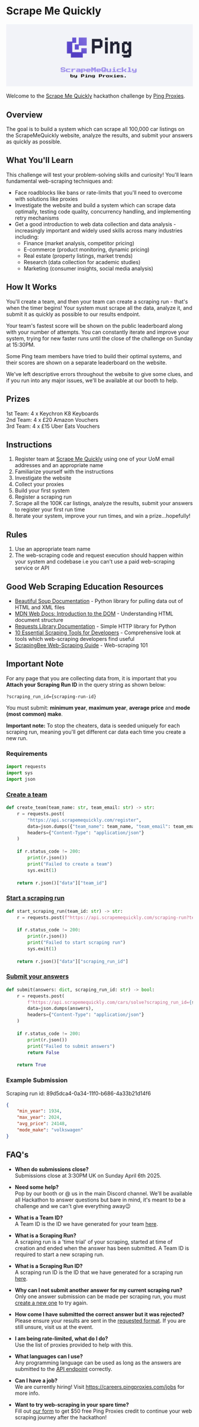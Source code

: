 # Scrape Me Quickly

![Scrape Me Quickly Logo](header.png)

Welcome to the [Scrape Me Quickly](https://scrapemequickly.com) hackathon challenge by [Ping Proxies](https://pingproxies.com).

## Overview

The goal is to build a system which can scrape all 100,000 car listings on the ScrapeMeQuickly website, analyze the results, and submit your answers as quickly as possible.

## What You'll Learn

This challenge will test your problem-solving skills and curiosity! You'll learn fundamental web-scraping techniques and:

- Face roadblocks like bans or rate-limits that you'll need to overcome with solutions like proxies
- Investigate the website and build a system which can scrape data optimally, testing code quality, concurrency handling, and implementing retry mechanisms
- Get a good introduction to web data collection and data analysis - increasingly important and widely used skills across many industries including:
  - Finance (market analysis, competitor pricing)
  - E-commerce (product monitoring, dynamic pricing)
  - Real estate (property listings, market trends)
  - Research (data collection for academic studies)
  - Marketing (consumer insights, social media analysis)

## How It Works

You'll create a team, and then your team can create a scraping run - that's when the timer begins! Your system must scrape all the data, analyze it, and submit it as quickly as possible to our results endpoint. 

Your team's fastest score will be shown on the public leaderboard along with your number of attempts. You can constantly iterate and improve your system, trying for new faster runs until the close of the challenge on Sunday at 15:30PM.

Some Ping team members have tried to build their optimal systems, and their scores are shown on a separate leaderboard on the website.

We've left descriptive errors throughout the website to give some clues, and if you run into any major issues, we'll be available at our booth to help.

## Prizes

1st Team: 4 x Keychron K8 Keyboards  
2nd Team: 4 x £20 Amazon Vouchers  
3rd Team: 4 x £15 Uber Eats Vouchers  

## Instructions

1. Register team at [Scrape Me Quickly](https://scrapemequickly.com) using one of your UoM email addresses and an appropriate name
2. Familiarize yourself with the instructions
3. Investigate the website
4. Collect your proxies
5. Build your first system
6. Register a scraping run
7. Scrape all the 100K car listings, analyze the results, submit your answers to register your first run time
8. Iterate your system, improve your run times, and win a prize...hopefully!

## Rules

1. Use an appropriate team name
2. The web-scraping code and request execution should happen within your system and codebase i.e you can't use a paid web-scraping service or API

## Good Web Scraping Education Resources

- [Beautiful Soup Documentation](https://www.crummy.com/software/BeautifulSoup/bs4/doc/) - Python library for pulling data out of HTML and XML files
- [MDN Web Docs: Introduction to the DOM](https://developer.mozilla.org/en-US/docs/Web/API/Document_Object_Model/Introduction) - Understanding HTML document structure
- [Requests Library Documentation](https://requests.readthedocs.io/en/latest/) - Simple HTTP library for Python
- [10 Essential Scraping Tools for Developers](https://pingproxies.com/blog/scraping-tools-for-developers) - Comprehensive look at tools which web-scraping developers find useful
- [ScrapingBee Web-Scraping Guide](https://www.scrapingbee.com/blog/web-scraping-101-with-python/) - Web-scraping 101

## Important Note

For any page that you are collecting data from, it is important that you **Attach your Scraping Run ID** in the query string as shown below:

`?scraping_run_id={scraping-run-id}`

You must submit: **minimum year**, **maximum year**, **average price** and **mode (most common) make**.

**Important note:** To stop the cheaters, data is seeded uniquely for each scraping run, meaning you'll get different car data each time you create a new run. 

### Requirements
```python
import requests
import sys
import json
```

### [Create a team](https://scrapemequickly.com/team)
```python
def create_team(team_name: str, team_email: str) -> str:
    r = requests.post(
        "https://api.scrapemequickly.com/register",
        data=json.dumps({"team_name": team_name, "team_email": team_email}),
        headers={"Content-Type": "application/json"}
    )

    if r.status_code != 200:
        print(r.json())
        print("Failed to create a team")
        sys.exit(1)

    return r.json()["data"]["team_id"]
```

### [Start a scraping run](https://scrapemequickly.com/start)
```python
def start_scraping_run(team_id: str) -> str:
    r = requests.post(f"https://api.scrapemequickly.com/scraping-run?team_id={team_id}")

    if r.status_code != 200:
        print(r.json())
        print("Failed to start scraping run")
        sys.exit(1)

    return r.json()["data"]["scraping_run_id"]
```

### [Submit your answers](https://scrapemequickly.com/submit)
```python
def submit(answers: dict, scraping_run_id: str) -> bool:
    r = requests.post(
        f"https://api.scrapemequickly.com/cars/solve?scraping_run_id={scraping_run_id}",
        data=json.dumps(answers),
        headers={"Content-Type": "application/json"}
    )

    if r.status_code != 200:
        print(r.json())
        print("Failed to submit answers")
        return False

    return True
```

### Example Submission
Scraping run id: 89d5dca4-0a34-11f0-b686-4a33b21d14f6
```json
{
    "min_year": 1934,
    "max_year": 2024,
    "avg_price": 24148,
    "mode_make": "volkswagen"
}
```

## FAQ's

- **When do submissions close?**  
  Submissions close at 3:30PM UK on Sunday April 6th 2025.

- **Need some help?**  
  Pop by our booth or @ us in the main Discord channel. We'll be available all Hackathon to answer questions but bare in mind, it's meant to be a challenge and we can't give everything away😉

- **What is a Team ID?**  
  A Team ID is the ID we have generated for your team [here](https://scrapemequickly.com/team).

- **What is a Scraping Run?**  
  A scraping run is a 'time trial' of your scraping, started at time of creation and ended when the answer has been submitted. A Team ID is required to start a new scraping run.

- **What is a Scraping Run ID?**  
  A scraping run ID is the ID that we have generated for a scraping run [here](https://scrapemequickly.com/start).

- **Why can I not submit another answer for my current scraping run?**  
  Only one answer submission can be made per scraping run, you must [create a new one](https://scrapemequickly.com/start) to try again.

- **How come I have submitted the correct answer but it was rejected?**  
  Please ensure your results are sent in the [requested format](#example-submission). If you are still unsure, visit us at the event.

- **I am being rate-limited, what do I do?**  
  Use the list of proxies provided to help with this.

- **What languages can I use?**  
  Any programming language can be used as long as the answers are submitted to the [API endpoint](#submit-your-answers) correctly.

- **Can I have a job?**  
  We are currently hiring! Visit https://careers.pingproxies.com/jobs for more info.

- **Want to try web-scraping in your spare time?**  
  Fill out [our form](https://event.activation.free-proxies.pingproxies.com) to get $50 free Ping Proxies credit to continue your web scraping journey after the hackathon!